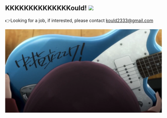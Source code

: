 ## KKKKKKKKKKKKKKould! <img src="https://raw.githubusercontent.com/iampavangandhi/iampavangandhi/master/gifs/Hi.gif" width="30px"></h2>

👉Looking for a job, if interested, please contact kould2333@gmail.com


<img align="left" alt="PNG" src="./fuck.png" />
